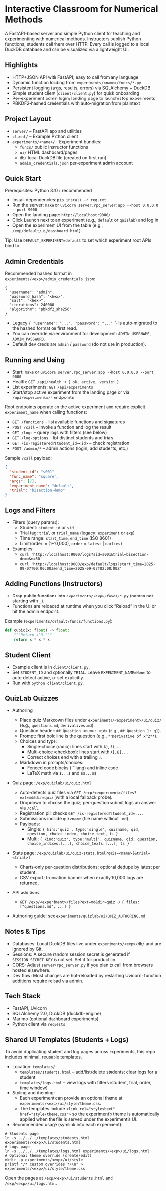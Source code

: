 # Interactive Classroom for Numerical Methods

A FastAPI-based server and simple Python client for teaching and experimenting with numerical methods. Instructors publish Python functions; students call them over HTTP. Every call is logged to a local DuckDB database and can be visualized via a lightweight UI.

## Highlights

- HTTP+JSON API with FastAPI; easy to call from any language
- Dynamic function loading from `experiments/<name>/funcs/*.py`
- Persistent logging (args, results, errors) via SQLAlchemy + DuckDB
- Simple student client (`client/client.py`) for quick onboarding
- Per‑experiment admin login; landing page to launch/stop experiments
- PBKDF2‑hashed credentials with auto‑migration from plaintext

## Project Layout

- `server/` – FastAPI app and utilities
- `client/` – Example Python client
- `experiments/<name>/` – Experiment bundles:
  - `funcs/` public instructor functions
  - `ui/` HTML dashboard/pages
  - `db/` local DuckDB file (created on first run)
  - `admin_credentials.json` per‑experiment admin account

## Quick Start

Prerequisites: Python 3.10+ recommended

- Install dependencies: `pip install -r req.txt`
- Run the server: `make` or `uvicorn server.rpc_server:app --host 0.0.0.0 --port 9000`
- Open the landing page: `http://localhost:9000/`
- Click Launch next to an experiment (e.g., `default` or `quizlab`) and log in
- Open the experiment UI from the table (e.g., `/exp/default/ui/dashboard.html`)

Tip: Use `DEFAULT_EXPERIMENT=default` to set which experiment root APIs bind to.

## Admin Credentials

Recommended hashed format in `experiments/<exp>/admin_credentials.json`:

```
{
  "username": "admin",
  "password_hash": "<hex>",
  "salt": "<hex>",
  "iterations": 240000,
  "algorithm": "pbkdf2_sha256"
}
```

- Legacy `{ "username": "...", "password": "..." }` is auto‑migrated to the hashed format on first read.
- You can override via environment for development: `ADMIN_USERNAME`, `ADMIN_PASSWORD`.
- Default dev creds are `admin` / `password` (do not use in production).

## Running and Using

- Start: `make` or `uvicorn server.rpc_server:app --host 0.0.0.0 --port 9000`
- Health: `GET /api/health` → `{ ok, active, version }`
- List experiments: `GET /api/experiments`
- Start/stop active experiment from the landing page or via `/api/experiments/*` endpoints

Root endpoints operate on the active experiment and require explicit `experiment_name` when calling functions:

- `GET /functions` – list available functions and signatures
- `POST /call` – invoke a function and log the result
- `GET /logs` – query logs with filters (see below)
- `GET /log-options` – list distinct students and trials
- `GET /is-registered?student_id=<id>` – check registration
- `POST /admin/*` – admin actions (login, add students, etc.)

Sample `/call` payload:

```json
{
  "student_id": "s001",
  "func_name": "square",
  "args": [7],
  "experiment_name": "default",
  "trial": "bisection-demo"
}
```

## Logs and Filters

- Filters (query params):
  - Student: `student_id` or `sid`
  - Trial tag: `trial` or `trial_name` (legacy: `experiment` or `exp`)
  - Time range: `start_time`, `end_time` (ISO 8601)
  - Limit/order: `n` (1–10,000), `order` = `latest` | `earliest`
- Examples:
  - `curl 'http://localhost:9000/logs?sid=s001&trial=bisection-demo&n=50'`
  - `curl 'http://localhost:9000/exp/default/logs?start_time=2025-09-07T00:00:00Z&end_time=2025-09-07T02:00:00Z'`

## Adding Functions (Instructors)

- Drop public functions into `experiments/<exp>/funcs/*.py` (names not starting with `_`).
- Functions are reloaded at runtime when you click “Reload” in the UI or hit the admin endpoint.

Example (`experiments/default/funcs/functions.py`):

```python
def cubic(x: float) -> float:
    """Return x^3."""
    return x * x * x
```

## Student Client

- Example client is in `client/client.py`.
- Set `STUDENT_ID` and optionally `TRIAL`. Leave `EXPERIMENT_NAME=None` to auto‑detect active, or set explicitly.
- Run with `python client/client.py`.

## QuizLab Quizzes

- Authoring
  - Place quiz Markdown files under `experiments/<experiment>/ui/quiz/` (e.g., `questions.md`, `derivatives.md`).
  - Question header: `## Question <num>: <id>` (e.g., `## Question 1: q1`).
  - Prompt: first bold line is the question (e.g., `**Derivative of x^2**`).
  - Choices and type:
    - Single‑choice (radio): lines start with `A)`, `B)`, ...
    - Multi‑choice (checkbox): lines start with `A]`, `B]`, ...
    - Correct choices end with a trailing `✓`.
  - Markdown in prompts/choices:
    - Fenced code blocks (```lang) and inline code
    - LaTeX math via `$...$` and `$$...$$`

- Quiz page: `/exp/quizlab/ui/quiz.html`
  - Auto‑detects quiz files via `GET /exp/<experiment>/files?ext=md&dir=quiz` (with a local fallback probe).
  - Dropdown to choose the quiz; per‑question submit logs an answer via `/call`.
  - Registration pill checks `GET /is-registered?student_id=...`.
  - Submissions include `quizname` (file name without `.md`).
  - Payloads:
    - Single: `{ kind:'quiz', type:'single', quizname, qid, question, choice_index, choice_text, ts }`
    - Multi: `{ kind:'quiz', type:'multi', quizname, qid, question, choice_indices:[...], choice_texts:[...], ts }`

- Stats page: `/exp/quizlab/ui/quiz-stats.html?quiz=<name>[&trial=<trial>]`
  - Charts‑only per‑question distributions; optional dedupe by latest per student.
  - CSV export; truncation banner when exactly 10,000 logs are returned.

- API additions
  - `GET /exp/<experiment>/files?ext=md&dir=quiz` → `{ files: ["questions.md", ...] }`

- Authoring guide: see `experiments/quizlab/ui/QUIZ_AUTHORING.md`

## Notes & Tips

- Databases: Local DuckDB files live under `experiments/<exp>/db/` and are ignored by Git.
- Sessions: A secure random session secret is generated if `SESSION_SECRET_KEY` is not set. Set it for production.
- CORS: Adjust `server/rpc_server.py` if you plan to call from browsers hosted elsewhere.
- Dev flow: Most changes are hot‑reloaded by restarting Uvicorn; function additions require reload via admin.

## Tech Stack

- FastAPI, Uvicorn
- SQLAlchemy 2.0, DuckDB (duckdb-engine)
- Marimo (optional dashboard experiments)
- Python client via `requests`
 
## Shared UI Templates (Students + Logs)

To avoid duplicating student and log pages across experiments, this repo includes minimal, reusable templates.

- Location: `templates/`
  - `templates/students.html` – add/list/delete students; clear logs for a student
  - `templates/logs.html` – view logs with filters (student, trial, order, time window)
- Styling and theming:
  - Each experiment can provide an optional theme at `experiments/<exp>/ui/style/theme.css`.
  - The templates include `<link rel="stylesheet" href="style/theme.css">` so the experiment’s theme is automatically applied when the file is served under the experiment’s UI.
- Recommended usage (symlink into each experiment):

```
# Students page
ln -s ../../../templates/students.html experiments/<exp>/ui/students.html
# Logs page
ln -s ../../../templates/logs.html experiments/<exp>/ui/logs.html
# Optional theme override (create/edit)
mkdir -p experiments/<exp>/ui/style
printf "/* custom overrides */\n" > experiments/<exp>/ui/style/theme.css
```

Open the pages at `/exp/<exp>/ui/students.html` and `/exp/<exp>/ui/logs.html`.
